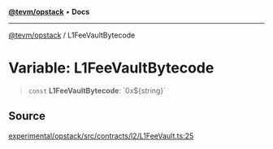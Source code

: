 [**@tevm/opstack**](../README.md) • **Docs**

***

[@tevm/opstack](../globals.md) / L1FeeVaultBytecode

# Variable: L1FeeVaultBytecode

> `const` **L1FeeVaultBytecode**: \`0x$\{string\}\`

## Source

[experimental/opstack/src/contracts/l2/L1FeeVault.ts:25](https://github.com/evmts/tevm-monorepo/blob/main/experimental/opstack/src/contracts/l2/L1FeeVault.ts#L25)
